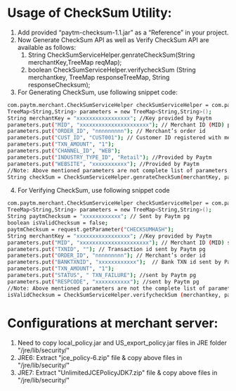 # Usage of CheckSum Utility:  
 1. Add provided “paytm-checksum-1.1.jar” as a “Reference” in your project.
 2. Now Generate CheckSum API as well as Verify CheckSum API are available as follows:
    1. String CheckSumServiceHelper.genrateCheckSum(String merchantKey,TreeMap reqMap);
    2. boolean  CheckSumServiceHelper.verifycheckSum (String merchantkey, TreeMap   responseTreeMap, String responseChecksum);
 3. For Generating CheckSum, use following snippet code:
```sh
com.paytm.merchant.CheckSumServiceHelper checkSumServiceHelper = com.paytm.merchant.CheckSumServiceHelper.getCheckSumServiceHelper();
TreeMap<String,String> parameters = new TreeMap<String,String>();
String merchantKey = "xxxxxxxxxxxxxxxxx"; //Key provided by Paytm
parameters.put("MID", "xxxxxxxxxxxxxxxxxxxxxx"); // Merchant ID (MID) provided by Paytm
parameters.put("ORDER_ID", "nnnnnnnnn"); // Merchant’s order id
parameters.put("CUST_ID", "CUST001"); // Customer ID registered with merchant
parameters.put("TXN_AMOUNT", "1");
parameters.put("CHANNEL_ID", "WEB");
parameters.put("INDUSTRY_TYPE_ID", "Retail"); //Provided by Paytm
parameters.put("WEBSITE", "xxxxxxxxxxx"); //Provided by Paytm
//Note: Above mentioned parameters are not complete list of parameters. Please refer integration document for additional parameters which need to be passed.
String checkSum = CheckSumServiceHelper.genrateCheckSum(merchantKey, parameters);
```

4. For Verifying CheckSum, use following snippet code
```sh
com.paytm.merchant.CheckSumServiceHelper checkSumServiceHelper = com.paytm.merchant.CheckSumServiceHelper.getCheckSumServiceHelper();
TreeMap<String,String> parameters = new TreeMap<String,String>();
String paytmChecksum = "xxxxxxxxxxxx"; // Sent by Paytm pg
boolean isValidChecksum = false;
paytmChecksum = request.getParameter("CHECKSUMHASH");
String merchantKey = "xxxxxxxxxxxxxxxxx"; //Key provided by Paytm
parameters.put("MID", "xxxxxxxxxxxxxxxxxxxxxx"); // Merchant ID (MID) sent by Paytm pg
parameters.put("TXNID", ""); // Transaction id sent by Paytm pg
parameters.put("ORDER_ID", "nnnnnnnnn"); // Merchant’s order id
parameters.put("BANKTXNID", "xxxxxxxxxxxx");  // Bank TXN id sent by Paytm pg
parameters.put("TXN_AMOUNT", "1");
parameters.put("STATUS", " TXN_FAILURE"); //sent by Paytm pg
parameters.put("RESPCODE", "xxxxxxxxxxx"); //sent by Paytm pg
//Note: Above mentioned parameters are not the complete list of parameters. Please refer integration document for additional parameters which need to be passed.
isValidChecksum = CheckSumServiceHelper.verifycheckSum (merchantkey, parameters, paytmChecksum);
```

# Configurations at merchant server: 
 1. Need to copy local_policy.jar and US_export_policy.jar files in JRE folder "/jre/lib/security/"
 2. JRE6: Extract "jce_policy-6.zip" file & copy above files in "/jre/lib/security/"
 3. JRE7: Extract "UnlimitedJCEPolicyJDK7.zip" file & copy above files in "/jre/lib/security/"

